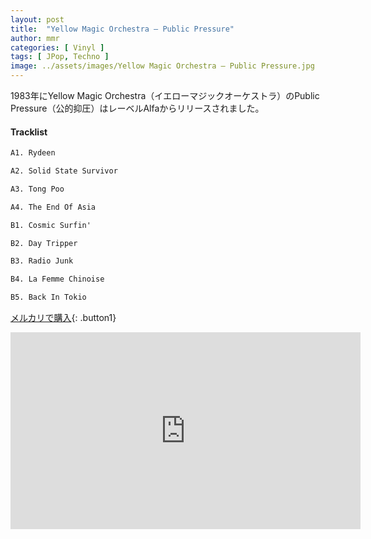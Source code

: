 ```yaml
---
layout: post
title:  "Yellow Magic Orchestra – Public Pressure"
author: mmr
categories: [ Vinyl ]
tags: [ JPop, Techno ]
image: ../assets/images/Yellow Magic Orchestra – Public Pressure.jpg
---
```


1983年にYellow Magic Orchestra（イエローマジックオーケストラ）のPublic Pressure（公的抑圧）はレーベルAlfaからリリースされました。

#### Tracklist
```md
A1. Rydeen

A2. Solid State Survivor

A3. Tong Poo

A4. The End Of Asia

B1. Cosmic Surfin'

B2. Day Tripper

B3. Radio Junk

B4. La Femme Chinoise

B5. Back In Tokio
```

[メルカリで購入](https://jp.mercari.com/item/m68419972040?afid=6142608987){: .button1}

<iframe width="560" height="315" src="https://www.youtube.com/embed/5nlIt3tDmgY?si=gca4Y3rJ2VcN5IiX" title="YouTube video player" frameborder="0" allow="accelerometer; autoplay; clipboard-write; encrypted-media; gyroscope; picture-in-picture; web-share" referrerpolicy="strict-origin-when-cross-origin" allowfullscreen></iframe>
